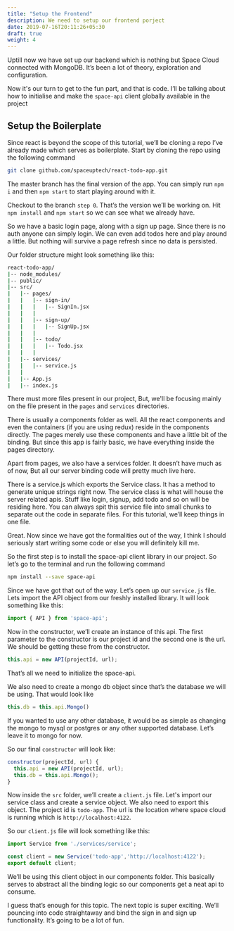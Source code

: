 ```yaml
---
title: "Setup the Frontend"
description: We need to setup our frontend porject
date: 2019-07-16T20:11:26+05:30
draft: true
weight: 4
---
```


Uptill now we have set up our backend which is nothing but Space Cloud connected with MongoDB. It’s been a lot of theory, exploration and configuration.

Now it's our turn to get to the fun part, and that is code. I’ll be talking about how to initialise and make the `space-api` client globally available in the project

## Setup the Boilerplate

Since react is beyond the scope of this tutorial, we’ll be cloning a repo I’ve already made which serves as boilerplate. Start by cloning the repo using the following command

```bash
git clone github.com/spaceuptech/react-todo-app.git
```

The master branch has the final version of the app. You can simply run `npm i` and then `npm start` to start playing around with it.

Checkout to the branch `step 0`. That’s the version we’ll be working on. Hit `npm install` and `npm start` so we can see what we already have. 

So we have a basic login page, along with a sign up page. Since there is no auth anyone can simply login. We can even add todos here and play around a little. But nothing will survive a page refresh since no data is persisted.

Our folder structure might look something like this:

```bash
react-todo-app/
|-- node_modules/
|-- public/
|-- src/
|   |-- pages/ 
|   |   |-- sign-in/
|   |   |   |-- SignIn.jsx
|   |   | 
|   |   |-- sign-up/
|   |   |   |-- SignUp.jsx
|   |   | 
|   |   |-- todo/
|   |   |   |-- Todo.jsx
|   |   | 
|   |-- services/
|   |   |-- service.js
|   |  
|   |-- App.js
|   |-- index.js
```

There must more files present in our project, But, we'll be focusing mainly on the file present in the `pages` and `services` directories.

There is usually a components folder as well. All the react components and even the containers (if you are using redux) reside in the components directly. The pages merely use these components and have a little bit of the binding. But since this app is fairly basic, we have everything inside the pages directory.

Apart from pages, we also have a services folder. It doesn’t have much as of now, But all our server binding code will pretty much live here. 

There is a service.js which exports the Service class. It has a method to generate unique strings right now. The service class is what will house the server related apis. Stuff like login, signup, add todo and so on will be residing here. You can always spit this service file into small chunks to separate out the code in separate files. For this tutorial, we’ll keep things in one file.

Great. Now since we have got the formalities out of the way, I think I should seriously start writing some code or else you will definitely kill me.

So the first step is to install the space-api client library in our project. So let’s go to the terminal and run the following command

```bash
npm install --save space-api
```

Since we have got that out of the way. Let’s open up our `service.js` file. Lets import the API object from our freshly installed library. It will look something like this:

```js
import { API } from 'space-api';
```

Now in the constructor, we’ll create an instance of this api. The first parameter to the constructor is our project id and the second one is the url. We should be getting these from the constructor.

```js
this.api = new API(projectId, url);
```

That’s all we need to initialize the space-api.

We also need to create a mongo db object since that’s the database we will be using. That would look like

```js
this.db = this.api.Mongo()
```
If you wanted to use any other database, it would be as simple as changing the mongo to mysql or postgres or any other supported database. Let’s leave it to mongo for now.

So our final `constructor` will look like:

```js
constructor(projectId, url) {
  this.api = new API(projectId, url);
  this.db = this.api.Mongo();
}
```

Now inside the `src` folder, we’ll create a `client.js` file. Let's import our service class and create a service object. We also need to export this object. The project id is `todo-app`. The url is the location where space cloud is running which is `http://localhost:4122`.

So our `client.js` file will look something like this:

```js
import Service from './services/service';

const client = new Service('todo-app','http://localhost:4122');
export default client;
```


We’ll be using this client object in our components folder. This basically serves to abstract all the binding logic so our components get a neat api to consume.

I guess that’s enough for this topic. The next topic is super exciting. We’ll pouncing into code straightaway and bind the sign in and sign up functionality. It’s going to be a lot of fun.
